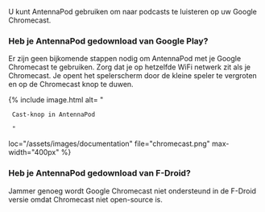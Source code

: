 U kunt AntennaPod gebruiken om naar podcasts te luisteren op uw Google Chromecast.

### Heb je AntennaPod gedownload van **Google Play**?

Er zijn geen bijkomende stappen nodig om AntennaPod met je Google Chromecast te gebruiken. Zorg dat je op hetzelfde WiFi netwerk zit als je Chromecast. Je opent het spelerscherm door de kleine speler te vergroten en op de Chromecast knop te duwen.

{% include image.html alt= "

     Cast-knop in AntennaPod

     "

loc="/assets/images/documentation" file="chromecast.png" max-width="400px" %}

### Heb je AntennaPod gedownload van **F-Droid**?

Jammer genoeg wordt Google Chromecast niet ondersteund in de F-Droid versie omdat Chromecast niet open-source is.
